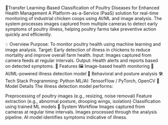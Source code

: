 🐔Transfer Learning-Based Classification of Poultry Diseases for Enhanced Health Management
A Platform-as-a-Service (PaaS) solution for real-time monitoring of industrial chicken coops using AI/ML and image analysis. The system processes images captured from multiple cameras to detect early symptoms of poultry illness, helping poultry farms take preventive action quickly and efficiently.

💡 Overview
Purpose: To monitor poultry health using machine learning and image analysis.
Target: Early detection of illness in chickens to reduce mortality and improve overall farm health.
Input: Images captured from camera feeds at regular intervals.
Output: Health alerts and reports based on detected symptoms.
🚀 Features
🖼️ Image-based health monitoring
🧠 AI/ML-powered illness detection model
🐔 Behavioral and posture analysis
🛠️ Tech Stack
Programming: Python
ML/AI: TensorFlow / PyTorch, OpenCV
🤖 Model Details
The illness detection model performs:

Preprocessing of poultry images (e.g., resizing, noise removal)
Feature extraction (e.g., abnormal posture, drooping wings, isolation)
Classification using trained ML models
📸 System Workflow
Images captured from cameras at regular time intervals.
Images processed through the analysis pipeline.
AI model identifies symptoms indicative of illness.
